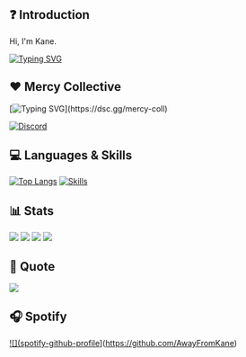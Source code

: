 ## ❓ Introduction

Hi, I'm Kane.

[![Typing SVG](https://readme-typing-svg.herokuapp.com?duration=7000&lines=FiveM+Developer)](https://git.io/typing-svg)

## ❤️ Mercy Collective

[![Typing SVG](https://readme-typing-svg.herokuapp.com?duration=3000&color=78CEF7&multiline=true&width=650&height=110&lines=I+founded+Mercy+Collective+with+%40RazerFiveM.;Together+we+offer+script+support+and+scripts+for+FiveM.;Do+you+need+support%3F+Do+not+hesitate+and+join+our+Discord.;)](https://dsc.gg/mercy-coll)

[![Discord](https://discordapp.com/api/guilds/878379225357369404/widget.png?style=banner2)](https://dsc.gg/mercy-coll)

## 💻 Languages & Skills
[![Top Langs](https://github-readme-stats.vercel.app/api/top-langs/?username=AwayFromKane&layout=compact)](https://github.com/AwayFromKane)
[![Skills](https://skillicons.dev/icons?i=html,css,js,ts,php,nodejs,mongodb,mysql,md,git,jquery,nginx,vscode&theme=dark)](https://github.com/AwayFromKane)

## 📊 Stats

[![](https://img.shields.io/github/followers/awayfromkane?style=for-the-badge)](https://github.com/AwayFromKane)
[![](https://komarev.com/ghpvc/?username=awayfromkane&color=blue&style=for-the-badge)](https://github.com/AwayFromKane)
[![](https://img.shields.io/youtube/channel/subscribers/UCaE1me_eiSmYH_A7HHJraVA?style=for-the-badge)](https://github.com/AwayFromKane)
[![](https://img.shields.io/youtube/channel/views/UCaE1me_eiSmYH_A7HHJraVA?style=for-the-badge)](https://github.com/AwayFromKane)

## 📃 Quote

<p align="left">
  <img src="https://quotes-github-readme.vercel.app/api?type=horizontal&theme=light)]"  
</p>

## 🎧 Spotify
[![](spotify-github-profile](https://spotify-github-profile.vercel.app/api/view?uid=31am2lthekdqoa4m4yzlzztr75yu&cover_image=true&theme=novatorem)](https://github.com/AwayFromKane)
